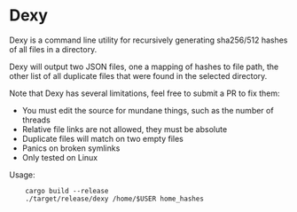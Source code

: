 # Dexy

Dexy is a command line utility for recursively generating sha256/512 hashes of all files in a directory.

Dexy will output two JSON files, one a mapping of hashes to file path, the other list of all duplicate files that were found in the selected directory.

Note that Dexy has several limitations, feel free to submit a PR to fix them:
- You must edit the source for mundane things, such as the number of threads
- Relative file links are not allowed, they must be absolute
- Duplicate files will match on two empty files
- Panics on broken symlinks
- Only tested on Linux

Usage:
```
    cargo build --release
    ./target/release/dexy /home/$USER home_hashes
```